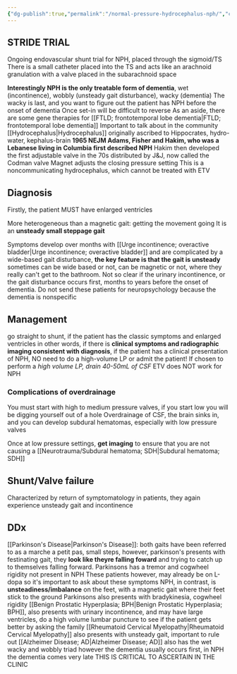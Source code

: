 ```yaml
---
{"dg-publish":true,"permalink":"/normal-pressure-hydrocephalus-nph/","created":"2024-04-24T01:13:11.000-07:00","updated":"2025-09-24T10:42:37.723-07:00"}
---
```


## STRIDE TRIAL
Ongoing endovascular shunt trial for NPH, placed through the sigmoid/TS
	There is a small catheter placed into the TS and acts like an arachnoid granulation with a valve placed in the subarachnoid space

**Interestingly NPH is the only treatable form of dementia**, wet (incontinence), wobbly (unsteady gait disturbance), wacky (dementia)
	The wacky is last, and you want to figure out the patient has NPH before the onset of dementia
		Once set-in will be difficult to reverse
	As an aside, there are some gene therapies for [[FTLD; frontotemporal lobe dementia\|FTLD; frontotemporal lobe dementia]]
Important to talk about in the community
[[Hydrocephalus\|Hydrocephalus]] originally ascribed to Hippocrates, hydro-water, kephalus-brain
**1965 NEJM Adams, Fisher and Hakim, who was a Lebanese living in Columbia first described NPH**
Hakim then developed the first adjustable valve in the 70s distributed by J&J, now called the Codman valve
Magnet adjusts the closing pressure setting
This is a noncommunicating hydrocephalus, which cannot be treated with ETV
## Diagnosis
Firstly, the patient MUST have enlarged ventricles

More heterogeneous than a magnetic gait: getting the movement going 
It is an **unsteady small steppage gait** 

Symptoms develop over months with [[Urge incontinence; overactive bladder\|Urge incontinence; overactive bladder]] and are complicated by a wide-based gait disturbance, **the key feature is that the gait is unsteady** sometimes can be wide based or not, can be magnetic or not,  where they really can't get to the bathroom. Not so clear if the urinary incontinence, or the gait disturbance occurs first, months to years before the onset of dementia.
Do not send these patients for neuropsychology because the dementia is nonspecific
## Management
go straight to shunt, if the patient has the classic symptoms and enlarged ventricles
	in other words, if there is **clinical symptoms and radiographic imaging consistent with diagnosis**, if the patient has a clinical presentation of NPH, NO need to do a high-volume LP or admit the patient!
	If chosen to perform a _high volume LP, drain 40-50mL of CSF_
ETV does NOT work for NPH
### Complications of overdrainage
You must start with high to medium pressure valves, if you start low you will be digging yourself out of a hole 
	Overdrainage of CSF, the brain sinks in, and you can develop subdural hematomas, especially with low pressure valves

Once at low pressure settings, **get imaging** to ensure that you are not causing a [[Neurotrauma/Subdural hematoma; SDH\|Subdural hematoma; SDH]]

## Shunt/Valve failure
Characterized by return of symptomatology in patients, they again experience unsteady gait and incontinence

## DDx
[[Parkinson's Disease\|Parkinson's Disease]]: both gaits have been referred to as a marche a petit pas, small steps, however, parkinson's presents with festinating gait, they **look like theyre falling foward** and trying to catch up to themselves falling forward.
	Parkinsons has a tremor and cogwheel rigidity not present in NPH
	These patients however, may already be on L-dopa so it's important to ask about these symptoms
NPH, in contrast, is **unsteadiness/imbalance** on the feet, with a magnetic gait where their feet stick to the ground
	Parkinsons also presents with bradykinesia, cogwheel rigidity
[[Benign Prostatic Hyperplasia; BPH\|Benign Prostatic Hyperplasia; BPH]], also presents with urinary incontinence, and may have large ventricles, do a high volume lumbar puncture to see if the patient gets better by asking the family
[[Rheumatoid Cervical Myelopathy\|Rheumatoid Cervical Myelopathy]] also presents with unsteady gait, important to rule out
[[Alzheimer Disease; AD\|Alzheimer Disease; AD]] also has the wet wacky and wobbly triad however the dementia usually occurs first, in NPH the dementia comes very late
	THIS IS CRITICAL TO ASCERTAIN IN THE CLINIC



